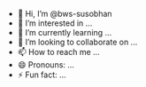 - 👋 Hi, I’m @bws-susobhan
- 👀 I’m interested in ...
- 🌱 I’m currently learning ...
- 💞️ I’m looking to collaborate on ...
- 📫 How to reach me ...
- 😄 Pronouns: ...
- ⚡ Fun fact: ...

<!---
bws-susobhan/bws-susobhan is a ✨ special ✨ repository because its `README.md` (this file) appears on your GitHub profile.
You can click the Preview link to take a look at your changes.
--->
